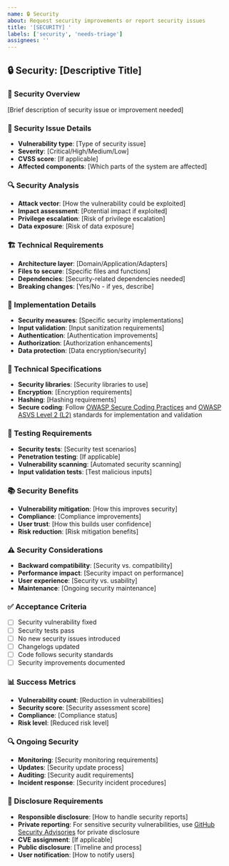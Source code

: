 ```yaml
---
name: 🔒 Security
about: Request security improvements or report security issues
title: '[SECURITY] '
labels: ['security', 'needs-triage']
assignees: ''
---
```


## 🔒 Security: [Descriptive Title]

### 🎯 Security Overview
[Brief description of security issue or improvement needed]

### 🚨 Security Issue Details
- **Vulnerability type**: [Type of security issue]
- **Severity**: [Critical/High/Medium/Low]
- **CVSS score**: [If applicable]
- **Affected components**: [Which parts of the system are affected]

### 🔍 Security Analysis
- **Attack vector**: [How the vulnerability could be exploited]
- **Impact assessment**: [Potential impact if exploited]
- **Privilege escalation**: [Risk of privilege escalation]
- **Data exposure**: [Risk of data exposure]

### 🏗️ Technical Requirements
- **Architecture layer**: [Domain/Application/Adapters]
- **Files to secure**: [Specific files and functions]
- **Dependencies**: [Security-related dependencies needed]
- **Breaking changes**: [Yes/No - if yes, describe]

### 📝 Implementation Details
- **Security measures**: [Specific security implementations]
- **Input validation**: [Input sanitization requirements]
- **Authentication**: [Authentication improvements]
- **Authorization**: [Authorization enhancements]
- **Data protection**: [Data encryption/security]

### 🔧 Technical Specifications
- **Security libraries**: [Security libraries to use]
- **Encryption**: [Encryption requirements]
- **Hashing**: [Hashing requirements]
- **Secure coding**: Follow [OWASP Secure Coding Practices](https://owasp.org/www-project-secure-coding-practices-quick-reference-guide/) and [OWASP ASVS Level 2 (L2)](https://owasp.org/www-project-application-security-verification-standard/) standards for implementation and validation

### 🧪 Testing Requirements
- **Security tests**: [Security test scenarios]
- **Penetration testing**: [If applicable]
- **Vulnerability scanning**: [Automated security scanning]
- **Input validation tests**: [Test malicious inputs]

### 📚 Security Benefits
- **Vulnerability mitigation**: [How this improves security]
- **Compliance**: [Compliance improvements]
- **User trust**: [How this builds user confidence]
- **Risk reduction**: [Risk mitigation benefits]

### ⚠️ Security Considerations
- **Backward compatibility**: [Security vs. compatibility]
- **Performance impact**: [Security impact on performance]
- **User experience**: [Security vs. usability]
- **Maintenance**: [Ongoing security maintenance]

### ✅ Acceptance Criteria
- [ ] Security vulnerability fixed
- [ ] Security tests pass
- [ ] No new security issues introduced
- [ ] Changelogs updated
- [ ] Code follows security standards
- [ ] Security improvements documented

### 📊 Success Metrics
- **Vulnerability count**: [Reduction in vulnerabilities]
- **Security score**: [Security assessment score]
- **Compliance**: [Compliance status]
- **Risk level**: [Reduced risk level]

### 🔍 Ongoing Security
- **Monitoring**: [Security monitoring requirements]
- **Updates**: [Security update process]
- **Auditing**: [Security audit requirements]
- **Incident response**: [Security incident procedures]

### 🚨 Disclosure Requirements
- **Responsible disclosure**: [How to handle security reports]
- **Private reporting**: For sensitive security vulnerabilities, use [GitHub Security Advisories](https://github.com/pablo-albaladejo/trainingpeaks-sdk/security/advisories/new) for private disclosure
- **CVE assignment**: [If applicable]
- **Public disclosure**: [Timeline and process]
- **User notification**: [How to notify users]
